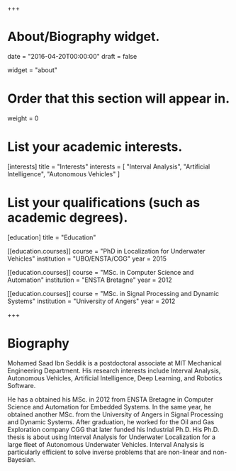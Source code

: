 +++
# About/Biography widget.

date = "2016-04-20T00:00:00"
draft = false

widget = "about"

# Order that this section will appear in.
weight = 0

# List your academic interests.
[interests]
  title = "Interests"
  interests = [
    "Interval Analysis",
    "Artificial Intelligence",
    "Autonomous Vehicles"
  ]

# List your qualifications (such as academic degrees).
[education]
  title = "Education"

[[education.courses]]
  course = "PhD in Localization for Underwater Vehicles"
  institution = "UBO/ENSTA/CGG"
  year = 2015

[[education.courses]]
  course = "MSc. in Computer Science and Automation"
  institution = "ENSTA Bretagne"
  year = 2012

[[education.courses]]
  course = "MSc. in Signal Processing and Dynamic Systems"
  institution = "University of Angers"
  year = 2012

+++

# Biography

Mohamed Saad Ibn Seddik is a postdoctoral associate at MIT Mechanical Engineering Department.
His research interests include  Interval Analysis, Autonomous Vehicles, Artificial Intelligence, Deep Learning, and Robotics Software.

He has a obtained his MSc. in 2012 from ENSTA Bretagne in Computer Science and Automation for Embedded Systems.
In the same year, he obtained another MSc. from the University of Angers in Signal Processing and Dynamic Systems.
After graduation, he worked for the Oil and Gas Exploration company CGG that later funded his Industrial Ph.D.
His Ph.D. thesis is about using Interval Analysis for Underwater Localization for a large fleet of Autonomous Underwater Vehicles.
Interval Analysis is particularly efficient to solve inverse problems that are non-linear and non-Bayesian.
